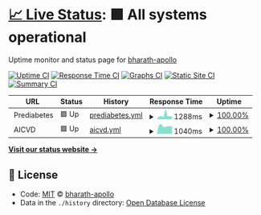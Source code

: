 # [📈 Live Status](https://bharath-apollo.github.io/Uptime-Sample): <!--live status--> **🟩 All systems operational**

Uptime monitor and status page for [bharath-apollo](https://bharath-apollo.github.io/Uptime-Sample)

[![Uptime CI](https://github.com/bharath-apollo/Uptime-Sample/workflows/Uptime%20CI/badge.svg)](https://github.com/bharath-apollo/Uptime-Sample/actions?query=workflow%3A%22Uptime+CI%22)
[![Response Time CI](https://github.com/bharath-apollo/Uptime-Sample/workflows/Response%20Time%20CI/badge.svg)](https://github.com/bharath-apollo/Uptime-Sample/actions?query=workflow%3A%22Response+Time+CI%22)
[![Graphs CI](https://github.com/bharath-apollo/Uptime-Sample/workflows/Graphs%20CI/badge.svg)](https://github.com/bharath-apollo/Uptime-Sample/actions?query=workflow%3A%22Graphs+CI%22)
[![Static Site CI](https://github.com/bharath-apollo/Uptime-Sample/workflows/Static%20Site%20CI/badge.svg)](https://github.com/bharath-apollo/Uptime-Sample/actions?query=workflow%3A%22Static+Site+CI%22)
[![Summary CI](https://github.com/bharath-apollo/Uptime-Sample/workflows/Summary%20CI/badge.svg)](https://github.com/bharath-apollo/Uptime-Sample/actions?query=workflow%3A%22Summary+CI%22)

<!--start: status pages-->
<!-- This summary is generated by Upptime (https://github.com/upptime/upptime) -->
<!-- Do not edit this manually, your changes will be overwritten -->
<!-- prettier-ignore -->
| URL | Status | History | Response Time | Uptime |
| --- | ------ | ------- | ------------- | ------ |
| <img alt="" src="https://favicons.githubusercontent.com/null" height="13"> Prediabetes | 🟩 Up | [prediabetes.yml](https://github.com/bharath-apollo/Uptime-Sample/commits/HEAD/history/prediabetes.yml) | <details><summary><img alt="Response time graph" src="./graphs/prediabetes/response-time-week.png" height="20"> 1288ms</summary><br><a href="https://bharath-apollo.github.io/Uptime-Sample/history/prediabetes"><img alt="Response time 1184" src="https://img.shields.io/endpoint?url=https%3A%2F%2Fraw.githubusercontent.com%2Fbharath-apollo%2FUptime-Sample%2FHEAD%2Fapi%2Fprediabetes%2Fresponse-time.json"></a><br><a href="https://bharath-apollo.github.io/Uptime-Sample/history/prediabetes"><img alt="24-hour response time 855" src="https://img.shields.io/endpoint?url=https%3A%2F%2Fraw.githubusercontent.com%2Fbharath-apollo%2FUptime-Sample%2FHEAD%2Fapi%2Fprediabetes%2Fresponse-time-day.json"></a><br><a href="https://bharath-apollo.github.io/Uptime-Sample/history/prediabetes"><img alt="7-day response time 1288" src="https://img.shields.io/endpoint?url=https%3A%2F%2Fraw.githubusercontent.com%2Fbharath-apollo%2FUptime-Sample%2FHEAD%2Fapi%2Fprediabetes%2Fresponse-time-week.json"></a><br><a href="https://bharath-apollo.github.io/Uptime-Sample/history/prediabetes"><img alt="30-day response time 1184" src="https://img.shields.io/endpoint?url=https%3A%2F%2Fraw.githubusercontent.com%2Fbharath-apollo%2FUptime-Sample%2FHEAD%2Fapi%2Fprediabetes%2Fresponse-time-month.json"></a><br><a href="https://bharath-apollo.github.io/Uptime-Sample/history/prediabetes"><img alt="1-year response time 1184" src="https://img.shields.io/endpoint?url=https%3A%2F%2Fraw.githubusercontent.com%2Fbharath-apollo%2FUptime-Sample%2FHEAD%2Fapi%2Fprediabetes%2Fresponse-time-year.json"></a></details> | <details><summary><a href="https://bharath-apollo.github.io/Uptime-Sample/history/prediabetes">100.00%</a></summary><a href="https://bharath-apollo.github.io/Uptime-Sample/history/prediabetes"><img alt="All-time uptime 99.58%" src="https://img.shields.io/endpoint?url=https%3A%2F%2Fraw.githubusercontent.com%2Fbharath-apollo%2FUptime-Sample%2FHEAD%2Fapi%2Fprediabetes%2Fuptime.json"></a><br><a href="https://bharath-apollo.github.io/Uptime-Sample/history/prediabetes"><img alt="24-hour uptime 100.00%" src="https://img.shields.io/endpoint?url=https%3A%2F%2Fraw.githubusercontent.com%2Fbharath-apollo%2FUptime-Sample%2FHEAD%2Fapi%2Fprediabetes%2Fuptime-day.json"></a><br><a href="https://bharath-apollo.github.io/Uptime-Sample/history/prediabetes"><img alt="7-day uptime 100.00%" src="https://img.shields.io/endpoint?url=https%3A%2F%2Fraw.githubusercontent.com%2Fbharath-apollo%2FUptime-Sample%2FHEAD%2Fapi%2Fprediabetes%2Fuptime-week.json"></a><br><a href="https://bharath-apollo.github.io/Uptime-Sample/history/prediabetes"><img alt="30-day uptime 99.58%" src="https://img.shields.io/endpoint?url=https%3A%2F%2Fraw.githubusercontent.com%2Fbharath-apollo%2FUptime-Sample%2FHEAD%2Fapi%2Fprediabetes%2Fuptime-month.json"></a><br><a href="https://bharath-apollo.github.io/Uptime-Sample/history/prediabetes"><img alt="1-year uptime 99.58%" src="https://img.shields.io/endpoint?url=https%3A%2F%2Fraw.githubusercontent.com%2Fbharath-apollo%2FUptime-Sample%2FHEAD%2Fapi%2Fprediabetes%2Fuptime-year.json"></a></details>
| <img alt="" src="https://favicons.githubusercontent.com/null" height="13"> AICVD | 🟩 Up | [aicvd.yml](https://github.com/bharath-apollo/Uptime-Sample/commits/HEAD/history/aicvd.yml) | <details><summary><img alt="Response time graph" src="./graphs/aicvd/response-time-week.png" height="20"> 1040ms</summary><br><a href="https://bharath-apollo.github.io/Uptime-Sample/history/aicvd"><img alt="Response time 1030" src="https://img.shields.io/endpoint?url=https%3A%2F%2Fraw.githubusercontent.com%2Fbharath-apollo%2FUptime-Sample%2FHEAD%2Fapi%2Faicvd%2Fresponse-time.json"></a><br><a href="https://bharath-apollo.github.io/Uptime-Sample/history/aicvd"><img alt="24-hour response time 885" src="https://img.shields.io/endpoint?url=https%3A%2F%2Fraw.githubusercontent.com%2Fbharath-apollo%2FUptime-Sample%2FHEAD%2Fapi%2Faicvd%2Fresponse-time-day.json"></a><br><a href="https://bharath-apollo.github.io/Uptime-Sample/history/aicvd"><img alt="7-day response time 1040" src="https://img.shields.io/endpoint?url=https%3A%2F%2Fraw.githubusercontent.com%2Fbharath-apollo%2FUptime-Sample%2FHEAD%2Fapi%2Faicvd%2Fresponse-time-week.json"></a><br><a href="https://bharath-apollo.github.io/Uptime-Sample/history/aicvd"><img alt="30-day response time 1030" src="https://img.shields.io/endpoint?url=https%3A%2F%2Fraw.githubusercontent.com%2Fbharath-apollo%2FUptime-Sample%2FHEAD%2Fapi%2Faicvd%2Fresponse-time-month.json"></a><br><a href="https://bharath-apollo.github.io/Uptime-Sample/history/aicvd"><img alt="1-year response time 1030" src="https://img.shields.io/endpoint?url=https%3A%2F%2Fraw.githubusercontent.com%2Fbharath-apollo%2FUptime-Sample%2FHEAD%2Fapi%2Faicvd%2Fresponse-time-year.json"></a></details> | <details><summary><a href="https://bharath-apollo.github.io/Uptime-Sample/history/aicvd">100.00%</a></summary><a href="https://bharath-apollo.github.io/Uptime-Sample/history/aicvd"><img alt="All-time uptime 99.58%" src="https://img.shields.io/endpoint?url=https%3A%2F%2Fraw.githubusercontent.com%2Fbharath-apollo%2FUptime-Sample%2FHEAD%2Fapi%2Faicvd%2Fuptime.json"></a><br><a href="https://bharath-apollo.github.io/Uptime-Sample/history/aicvd"><img alt="24-hour uptime 100.00%" src="https://img.shields.io/endpoint?url=https%3A%2F%2Fraw.githubusercontent.com%2Fbharath-apollo%2FUptime-Sample%2FHEAD%2Fapi%2Faicvd%2Fuptime-day.json"></a><br><a href="https://bharath-apollo.github.io/Uptime-Sample/history/aicvd"><img alt="7-day uptime 100.00%" src="https://img.shields.io/endpoint?url=https%3A%2F%2Fraw.githubusercontent.com%2Fbharath-apollo%2FUptime-Sample%2FHEAD%2Fapi%2Faicvd%2Fuptime-week.json"></a><br><a href="https://bharath-apollo.github.io/Uptime-Sample/history/aicvd"><img alt="30-day uptime 99.58%" src="https://img.shields.io/endpoint?url=https%3A%2F%2Fraw.githubusercontent.com%2Fbharath-apollo%2FUptime-Sample%2FHEAD%2Fapi%2Faicvd%2Fuptime-month.json"></a><br><a href="https://bharath-apollo.github.io/Uptime-Sample/history/aicvd"><img alt="1-year uptime 99.58%" src="https://img.shields.io/endpoint?url=https%3A%2F%2Fraw.githubusercontent.com%2Fbharath-apollo%2FUptime-Sample%2FHEAD%2Fapi%2Faicvd%2Fuptime-year.json"></a></details>

<!--end: status pages-->

[**Visit our status website →**](https://bharath-apollo.github.io/Uptime-Sample)

## 📄 License

- Code: [MIT](./LICENSE) © [bharath-apollo](https://bharath-apollo.github.io/Uptime-Sample)
- Data in the `./history` directory: [Open Database License](https://opendatacommons.org/licenses/odbl/1-0/)
